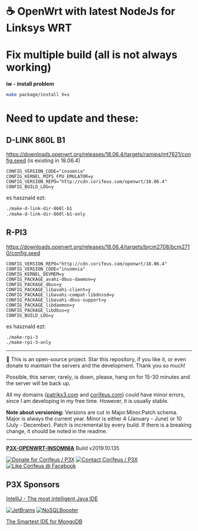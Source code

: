 [//]: #@corifeus-header

# ☕ OpenWrt with latest NodeJs for Linksys WRT

                        
[//]: #@corifeus-header:end
# Fix multiple build (all is not always working)

**iw - install problem**

```bash
make package/install V=s
```

# Need to update and these:

## D-LINK 860L B1
https://downloads.openwrt.org/releases/18.06.4/targets/ramips/mt7621/config.seed (is existing in 18.06.4)

```text
CONFIG_VERSION_CODE="insomnia"
CONFIG_KERNEL_MIPS_FPU_EMULATOR=y
CONFIG_VERSION_REPO="http://cdn.corifeus.com/openwrt/18.06.4"
CONFIG_BUILD_LOG=y
```

es hasznald ezt:
```bash
./make-d-link-dir-860l-b1
./make-d-link-dir-860l-b1-only
```

## R-PI3
https://downloads.openwrt.org/releases/18.06.4/targets/brcm2708/bcm2710/config.seed

```text
CONFIG_VERSION_REPO="http://cdn.corifeus.com/openwrt/18.06.4"
CONFIG_VERSION_CODE="insomnia"
CONFIG_KERNEL_DEVMEM=y
CONFIG_PACKAGE_avahi-dbus-daemon=y
CONFIG_PACKAGE_dbus=y
CONFIG_PACKAGE_libavahi-client=y
CONFIG_PACKAGE_libavahi-compat-libdnssd=y
CONFIG_PACKAGE_libavahi-dbus-support=y
CONFIG_PACKAGE_libdaemon=y
CONFIG_PACKAGE_libdbus=y
CONFIG_BUILD_LOG=y
```

es hasznald ezt:
```bash
./make-rpi-3
./make-rpi-3-only
```

[//]: #@corifeus-footer

---

🙏 This is an open-source project. Star this repository, if you like it, or even donate to maintain the servers and the development. Thank you so much!

Possible, this server, rarely, is down, please, hang on for 15-30 minutes and the server will be back up.

All my domains ([patrikx3.com](https://patrikx3.com) and [corifeus.com](https://corifeus.com)) could have minor errors, since I am developing in my free time. However, it is usually stable.
    
**Note about versioning:** Versions are cut in Major.Minor.Patch schema. Major is always the current year. Minor is either 4 (January - June) or 10 (July - December). Patch is incremental by every build. If there is a breaking change, it should be noted in the readme.  


---
  
[**P3X-OPENWRT-INSOMNIA**](https://pages.corifeus.com/openwrt-insomnia) Build v2019.10.135 

[![Donate for Corifeus / P3X](https://img.shields.io/badge/Donate-Corifeus-003087.svg)](https://www.paypal.com/cgi-bin/webscr?cmd=_s-xclick&hosted_button_id=QZVM4V6HVZJW6)  [![Contact Corifeus / P3X](https://img.shields.io/badge/Contact-P3X-ff9900.svg)](https://www.patrikx3.com/en/front/contact) [![Like Corifeus @ Facebook](https://img.shields.io/badge/LIKE-Corifeus-3b5998.svg)](https://www.facebook.com/corifeus.software) 


## P3X Sponsors

[IntelliJ - The most intelligent Java IDE](https://www.jetbrains.com/?from=patrikx3)
  
[![JetBrains](https://cdn.corifeus.com/assets/svg/jetbrains-logo.svg)](https://www.jetbrains.com/?from=patrikx3) [![NoSQLBooster](https://cdn.corifeus.com/assets/png/nosqlbooster-70x70.png)](https://www.nosqlbooster.com/)

[The Smartest IDE for MongoDB](https://www.nosqlbooster.com)
  
  
 

[//]: #@corifeus-footer:end
